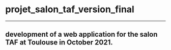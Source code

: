 # projet_salon_taf_version_final

------------------------
development of a web application for the salon TAF at Toulouse in October 2021.
------------------------
